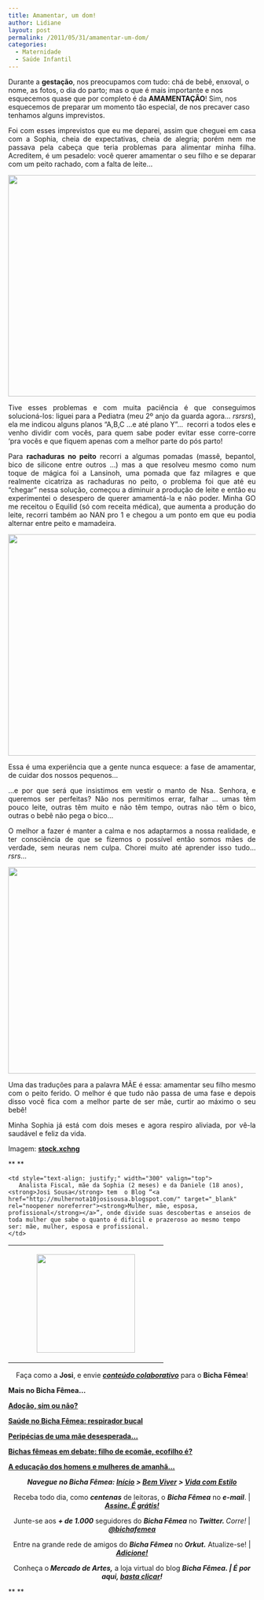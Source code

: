 ```yaml
---
title: Amamentar, um dom!
author: Lidiane
layout: post
permalink: /2011/05/31/amamentar-um-dom/
categories:
  - Maternidade
  - Saúde Infantil
---
```

Durante a **gestação**, nos preocupamos com tudo: chá de bebê, enxoval, o nome, as fotos, o dia do parto; mas o que é mais importante e nos esquecemos quase que por completo é da **AMAMENTAÇÃO**! Sim, nos esquecemos de preparar um momento tão especial, de nos precaver caso tenhamos alguns imprevistos.

<p style="text-align: justify;">
  Foi com esses imprevistos que eu me deparei, assim que cheguei em casa com a Sophia, cheia de expectativas, cheia de alegria; porém nem me passava pela cabeça que teria problemas para alimentar minha filha. Acreditem, é um pesadelo: você querer amamentar o seu filho e se deparar com um peito rachado, com a falta de leite&#8230;
</p>

<!--more-->

<p style="text-align: center;">
  <a href="https://www.trololodemulher.com.br/2011/05/amamentacao.jpg"><img class="alignnone size-full wp-image-6452" title="amamentação" src="https://www.trololodemulher.com.br/2011/05/amamentacao.jpg" alt="" width="600" height="450" /></a>
</p>

<p style="text-align: justify;">
  Tive esses problemas e com muita paciência é que conseguimos solucioná-los: liguei para a Pediatra (meu 2º anjo da guarda agora… <em>rsrsrs</em>), ela me indicou alguns planos “A,B,C &#8230;e até plano Y”…  recorri a todos eles e venho dividir com vocês, para quem sabe poder evitar esse corre-corre ‘pra vocês e que fiquem apenas com a melhor parte do pós parto!
</p>

<p style="text-align: justify;">
  Para <strong>rachaduras no peito</strong> recorri a algumas pomadas (massê, bepantol, bico de silicone entre outros &#8230;) mas a que resolveu mesmo como num toque de mágica foi a Lansinoh, uma pomada que faz milagres e que realmente cicatriza as rachaduras no peito, o problema foi que até eu “chegar” nessa solução, começou a diminuir a produção de leite e então eu experimentei o desespero de querer amamentá-la e não poder. Minha GO me receitou o Equilid (só com receita médica), que aumenta a produção do leite, recorri também ao NAN pro 1 e chegou a um ponto em que eu podia alternar entre peito e mamadeira.
</p>

<p style="text-align: center;">
  <a href="https://www.trololodemulher.com.br/2011/05/amamentacao1.jpg"><img class="alignnone size-full wp-image-6453" title="amamentação[1]" src="https://www.trololodemulher.com.br/2011/05/amamentacao1.jpg" alt="" width="600" height="450" /></a>
</p>

<p style="text-align: justify;">
  Essa é uma experiência que a gente nunca esquece: a fase de amamentar, de cuidar dos nossos pequenos…
</p>

<p style="text-align: justify;">
  …e por que será que insistimos em vestir o manto de Nsa. Senhora, e queremos ser perfeitas? Não nos permitimos errar, falhar &#8230; umas têm pouco leite, outras têm muito e não têm tempo, outras não têm o bico, outras o bebê não pega o bico…
</p>

<p style="text-align: justify;">
  O melhor a fazer é manter a calma e nos adaptarmos a nossa realidade, e ter consciência de que se fizemos o possível então somos mães de verdade, sem neuras nem culpa. Chorei muito até aprender isso tudo… <em>rsrs</em>&#8230;
</p>

<p style="text-align: center;">
  <a href="https://www.trololodemulher.com.br/2011/05/amamentacao2.jpg"><img class="alignnone size-full wp-image-6454" title="amamentação[2]" src="https://www.trololodemulher.com.br/2011/05/amamentacao2.jpg" alt="" width="600" height="420" /></a>
</p>

<p style="text-align: justify;">
  Uma das traduções para a palavra MÃE é essa: amamentar seu filho mesmo com o peito ferido. O melhor é que tudo não passa de uma fase e depois disso você fica com a melhor parte de ser mãe, curtir ao máximo o seu bebê!
</p>

<p style="text-align: justify;">
  Minha Sophia já está com dois meses e agora respiro aliviada, por vê-la saudável e feliz da vida.
</p>

<p style="text-align: justify;">
  Imagem: <strong><a href="http://www.sxc.hu/" target="_blank" rel="noopener noreferrer">stock.xchng</a></strong>
</p>

** **

<table border="0" cellspacing="0" cellpadding="0" width="600">
  <tr>
    <td width="300" valign="top">
      <p style="text-align: center;">
        <a href="https://www.trololodemulher.com.br/2011/05/Josineide200.jpg"><img class="alignnone size-full wp-image-6458" title="Josineide200" src="https://www.trololodemulher.com.br/2011/05/Josineide200.jpg" alt="" width="200" height="200" /></a>
      </p>
    </td>
    
    <td style="text-align: justify;" width="300" valign="top">
       Analista Fiscal, mãe da Sophia (2 meses) e da Daniele (18 anos), <strong>Josi Sousa</strong> tem  o Blog “<a href="http://mulhernota10josisousa.blogspot.com/" target="_blank" rel="noopener noreferrer"><strong>Mulher, mãe, esposa, profissional</strong></a>”, onde divide suas descobertas e anseios de toda mulher que sabe o quanto é dificil e prazeroso ao mesmo tempo ser: mãe, mulher, esposa e profissional.
    </td>
  </tr>
</table>

<p style="text-align: center;">
  Faça como a <strong>Josi</strong>, e envie <strong><em><a href="http://www.trololodemulher.com.br/para-voce/conteudo-colaborativo/">conteúdo colaborativo</a></em></strong> para o <strong>Bicha Fêmea</strong>!
</p>

<p style="text-align: left;">
  <strong>Mais no Bicha Fêmea…</strong>
</p>

<p style="text-align: left;">
  <strong><a href="http://www.trololodemulher.com.br/2011/03/03/adocao-sim-ou-nao/">Adoção, sim ou não?</a></strong>
</p>

**[Saúde no Bicha Fêmea: respirador bucal](http://www.trololodemulher.com.br/2010/08/18/saude-respirador-bucal/)**

**[Peripécias de uma mãe desesperada…](http://www.trololodemulher.com.br/2010/08/13/peripecias-de-uma-mae/)**

**[Bichas fêmeas em debate: filho de ecomãe, ecofilho é?](http://www.trololodemulher.com.br/2010/05/19/educacao-ecologica-criancas/)**

**[A educação dos homens e mulheres de amanhã…](http://www.trololodemulher.com.br/2009/12/02/educacao-domestica/)**

<p style="text-align: center;">
  <strong><em>Navegue no Bicha Fêmea: <a href="http://www.trololodemulher.com.br/">Início</a> > <a href="http://www.trololodemulher.com.br/bem-viver/">Bem Viver</a> > <a href="http://www.trololodemulher.com.br/category/estilo-de-vida/">Vida com Estilo</a> </em></strong>
</p>

<p style="text-align: center;">
  Receba todo dia, como <strong><em>centenas</em></strong> de leitoras, o <strong><em>Bicha Fêmea</em></strong> no <strong><em>e-mail</em></strong>. | <strong><em><a href="http://feedburner.google.com/fb/a/mailverify?uri=blogbichafemea&loc=pt_BR">Assine. É grátis!</a></em></strong>
</p>

<p style="text-align: center;">
  Junte-se aos <strong><em>+ de 1.000</em></strong> seguidores do <strong><em>Bicha Fêmea</em></strong> no <em><strong>Twitter. </strong>Corre!</em> | <strong><em><a href="http://twitter.com/bichafemea">@bichafemea</a></em></strong>
</p>

<p style="text-align: center;">
  Entre na grande rede de amigos do <strong><em>Bicha Fêmea</em></strong> no <strong><em>Orkut.</em></strong> Atualize-se! | <strong><em><a href="http://www.orkut.com.br/Main#Profile?uid=5161612886294499900">Adicione!</a></em></strong>
</p>

<p style="text-align: center;">
  Conheça o<strong><em> Mercado de Artes,</em></strong> a loja virtual do blog <strong><em>Bicha Fêmea. | É por aqui, </em></strong><a href="http://www.trololodemulher.com.br/loja/"><strong><em>basta clicar</em></strong></a><strong><em>!</em></strong>
</p>

** **